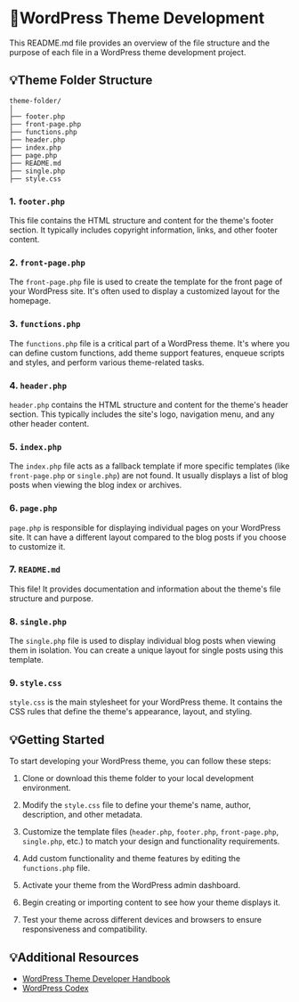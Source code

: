 # 📌WordPress Theme Development

This README.md file provides an overview of the file structure and the purpose of each file in a WordPress theme development project.

## 💡Theme Folder Structure

```
theme-folder/
│
├── footer.php
├── front-page.php
├── functions.php
├── header.php
├── index.php
├── page.php
├── README.md
├── single.php
├── style.css
```

### 1. `footer.php`

This file contains the HTML structure and content for the theme's footer section. It typically includes copyright information, links, and other footer content.

### 2. `front-page.php`

The `front-page.php` file is used to create the template for the front page of your WordPress site. It's often used to display a customized layout for the homepage.

### 3. `functions.php`

The `functions.php` file is a critical part of a WordPress theme. It's where you can define custom functions, add theme support features, enqueue scripts and styles, and perform various theme-related tasks.

### 4. `header.php`

`header.php` contains the HTML structure and content for the theme's header section. This typically includes the site's logo, navigation menu, and any other header content.

### 5. `index.php`

The `index.php` file acts as a fallback template if more specific templates (like `front-page.php` or `single.php`) are not found. It usually displays a list of blog posts when viewing the blog index or archives.

### 6. `page.php`

`page.php` is responsible for displaying individual pages on your WordPress site. It can have a different layout compared to the blog posts if you choose to customize it.

### 7. `README.md`

This file! It provides documentation and information about the theme's file structure and purpose.

### 8. `single.php`

The `single.php` file is used to display individual blog posts when viewing them in isolation. You can create a unique layout for single posts using this template.

### 9. `style.css`

`style.css` is the main stylesheet for your WordPress theme. It contains the CSS rules that define the theme's appearance, layout, and styling.

## 💡Getting Started

To start developing your WordPress theme, you can follow these steps:

1. Clone or download this theme folder to your local development environment.

2. Modify the `style.css` file to define your theme's name, author, description, and other metadata.

3. Customize the template files (`header.php`, `footer.php`, `front-page.php`, `single.php`, etc.) to match your design and functionality requirements.

4. Add custom functionality and theme features by editing the `functions.php` file.

5. Activate your theme from the WordPress admin dashboard.

6. Begin creating or importing content to see how your theme displays it.

7. Test your theme across different devices and browsers to ensure responsiveness and compatibility.

## 💡Additional Resources

- [WordPress Theme Developer Handbook](https://developer.wordpress.org/themes/)
- [WordPress Codex](https://codex.wordpress.org/)
